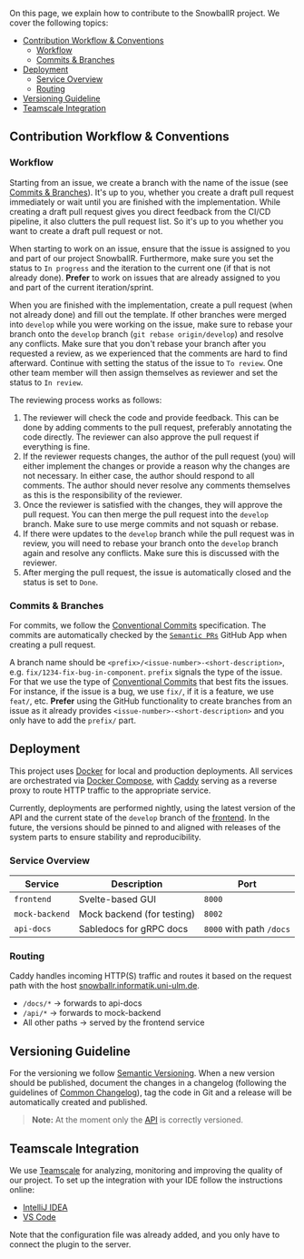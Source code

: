 On this page, we explain how to contribute to the SnowballR project. We cover the following topics:

- [Contribution Workflow \& Conventions](#contribution-workflow--conventions)
  - [Workflow](#workflow)
  - [Commits \& Branches](#commits--branches)
- [Deployment](#deployment)
  - [Service Overview](#service-overview)
  - [Routing](#routing)
- [Versioning Guideline](#versioning-guideline)
- [Teamscale Integration](#teamscale-integration)

## Contribution Workflow & Conventions

### Workflow

Starting from an issue, we create a branch with the name of the issue (see [Commits & Branches](#commits--branches)).
It's up to you, whether you create a draft pull request immediately or wait until you are finished with the
implementation. While creating a draft pull request gives you direct feedback from the CI/CD pipeline, it also clutters
the pull request list. So it's up to you whether you want to create a draft pull request or not.

When starting to work on an issue, ensure that the issue is assigned to you and part of our project SnowballR.
Furthermore, make sure you set the status to `In progress` and the iteration to the current one (if that is not already
done). **Prefer** to work on issues that are already assigned to you and part of the current iteration/sprint.

When you are finished with the implementation, create a pull request (when not already done) and fill out the template.
If other branches were merged into `develop` while you were working on the issue, make sure to rebase your branch onto
the `develop` branch (`git rebase origin/develop`) and resolve any conflicts. Make sure that you don't rebase your
branch after you requested a review, as we experienced that the comments are hard to find afterward. Continue with
setting the status of the issue to `To review`. One other team member will then assign themselves as reviewer and set
the status to `In review`.

The reviewing process works as follows:

1. The reviewer will check the code and provide feedback. This can be done by adding comments to the pull request,
   preferably annotating the code directly. The reviewer can also approve the pull request if everything is fine.
2. If the reviewer requests changes, the author of the pull request (you) will either implement the changes or
   provide a reason why the changes are not necessary. In either case, the author should respond to all comments. The
   author should never resolve any comments themselves as this is the responsibility of the reviewer.
3. Once the reviewer is satisfied with the changes, they will approve the pull request. You can then merge the pull
   request into the `develop` branch. Make sure to use merge commits and not squash or rebase.
4. If there were updates to the `develop` branch while the pull request was in review, you will need to rebase your
   branch onto the `develop` branch again and resolve any conflicts. Make sure this is discussed with the reviewer.
5. After merging the pull request, the issue is automatically closed and the status is set to `Done`.

### Commits & Branches

For commits, we follow the [Conventional Commits](https://www.conventionalcommits.org/en/v1.0.0/) specification. The
commits are automatically checked by the [`Semantic PRs`](https://github.com/Ezard/semantic-prs) GitHub App when
creating a pull request.

A branch name should be `<prefix>/<issue-number>-<short-description>`, e.g. `fix/1234-fix-bug-in-component`. `prefix`
signals the type of the issue. For that we use the type of
[Conventional Commits](https://www.conventionalcommits.org/en/v1.0.0/) that best fits the issues. For instance, if the
issue is a bug, we use `fix/`, if it is a feature, we use `feat/`, etc. **Prefer** using the GitHub functionality to
create branches from an issue as it already provides `<issue-number>-<short-description>` and you only have to add the
`prefix/` part.

## Deployment

This project uses [Docker](https://www.docker.com/) for local and production deployments. All services are orchestrated
via [Docker Compose](https://docs.docker.com/compose/), with [Caddy](https://caddyserver.com/) serving as a reverse
proxy to route HTTP traffic to the appropriate service.

Currently, deployments are performed nightly, using the latest version of the API and the current state of the `develop`
branch of the [frontend](https://github.com/SE-UUlm/snowballr-frontend/tree/develop). In the future, the versions should
be pinned to and aligned with releases of the system parts to ensure stability and reproducibility.

### Service Overview

| Service        | Description                | Port                     |
|----------------|----------------------------|--------------------------|
| `frontend`     | Svelte-based GUI           | `8000`                   |
| `mock-backend` | Mock backend (for testing) | `8002`                   |
| `api-docs`     | Sabledocs for gRPC docs    | `8000` with path `/docs` |

### Routing

Caddy handles incoming HTTP(S) traffic and routes it based on the request path with the host
[snowballr.informatik.uni-ulm.de](https://snowballr.informatik.uni-ulm.de/).

- `/docs/*` → forwards to api-docs
- `/api/*` → forwards to mock-backend
- All other paths → served by the frontend service

## Versioning Guideline

For the versioning we follow [Semantic Versioning](https://semver.org/).
When a new version should be published, document the changes in a changelog (following the guidelines of
[Common Changelog](https://common-changelog.org/)), tag the code in Git and a release will be automatically created and
published.

>**Note:** At the moment only the [API](https://github.com/SE-UUlm/snowballr-api) is correctly versioned.

## Teamscale Integration

We use [Teamscale](https://exia.informatik.uni-ulm.de/teamscale) for analyzing, monitoring and improving the quality of
our project. To set up the integration with your IDE follow the instructions online:

- [IntelliJ IDEA](https://docs.teamscale.com/howto/integrating-with-your-ide/intellij/)
- [VS Code](https://docs.teamscale.com/howto/integrating-with-your-ide/visual-studio-code/)

Note that the configuration file was already added, and you only have to connect the plugin to the server.
